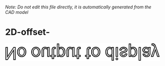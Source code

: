 ###### Note: Do not edit this file directly, it is automatically generated from the CAD model

# 2D-offset-

![](/project.svg)



 

